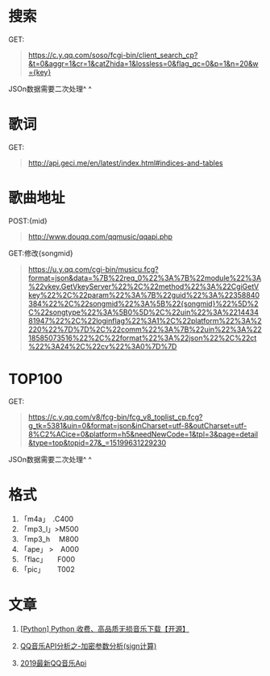 # 搜索
GET:
> https://c.y.qq.com/soso/fcgi-bin/client_search_cp?&t=0&aggr=1&cr=1&catZhida=1&lossless=0&flag_qc=0&p=1&n=20&w={key}

JSOn数据需要二次处理^ ^

# 歌词
GET:
> http://api.geci.me/en/latest/index.html#indices-and-tables

# 歌曲地址
POST:{mid}
> http://www.douqq.com/qqmusic/qqapi.php

GET:修改{songmid}
> https://u.y.qq.com/cgi-bin/musicu.fcg?format=json&data=%7B%22req_0%22%3A%7B%22module%22%3A%22vkey.GetVkeyServer%22%2C%22method%22%3A%22CgiGetVkey%22%2C%22param%22%3A%7B%22guid%22%3A%22358840384%22%2C%22songmid%22%3A%5B%22{songmid}%22%5D%2C%22songtype%22%3A%5B0%5D%2C%22uin%22%3A%221443481947%22%2C%22loginflag%22%3A1%2C%22platform%22%3A%2220%22%7D%7D%2C%22comm%22%3A%7B%22uin%22%3A%2218585073516%22%2C%22format%22%3A%22json%22%2C%22ct%22%3A24%2C%22cv%22%3A0%7D%7D

# TOP100
GET:
> https://c.y.qq.com/v8/fcg-bin/fcg_v8_toplist_cp.fcg?g_tk=5381&uin=0&format=json&inCharset=utf-8&outCharset=utf-8%C2%ACice=0&platform=h5&needNewCode=1&tpl=3&page=detail&type=top&topid=27&_=15199631229230

JSOn数据需要二次处理^ ^

# 格式
1. 「m4a」　.C400
2. 「mp3_l」>M500
3. 「mp3_h　 M800
4. 「ape」 >　A000
5. 「flac」　　F000
6. 「pic」　 　T002


# 文章

1. [[Python] Python 收费、高品质无损音乐下载【开源】](https://www.52pojie.cn/thread-767941-1-1.html)

1. [QQ音乐API分析之-加密参数分析(sign计算)](https://blog.csdn.net/qq_23594799/article/details/111477320)

1. [2019最新QQ音乐Api](https://blog.csdn.net/qq_41979349/article/details/102458551)